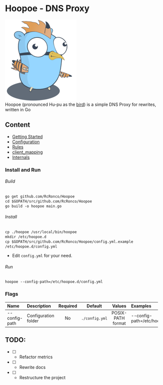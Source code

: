 # Hoopoe - DNS Proxy
![test image size](docs/data/hoopoe-small.png)  
Hoopoe (pronounced Hu-pu as the [bird](https://en.wikipedia.org/wiki/Hoopoe)) is a simple DNS Proxy for rewrites, written in Go

## Content
* [Getting Started](#install-and-run)
* [Configuration](docs/CONFIG.md)
* [Rules](docs/RULES.md)
* [client_mapping](docs/CLIENT_MAPPING.md)
* [Internals](docs/INTERNAL.md)

### Install and Run
###### Build

```shell
go get github.com/RcRonco/Hoopoe
cd $GOPATH/src/github.com/RcRonco/Hoopoe
go build -o hoopoe main.go
```

###### Install

```shell
cp ./hoopoe /usr/local/bin/hoopoe
mkdir /etc/hoopoe.d
cp $GOPATH/src/github.com/RcRonco/Hoopoe/config.yml.example /etc/hoopoe.d/config.yml
```
* Edit ```config.yml``` for your need.

###### Run
```shell
hoopoe --config-path=/etc/hoopoe.d/config.yml
```

### Flags
| Name    | Description    | Required    | Default    | Values | Examples |
|:--|:--|:-:|:-:|:-:|:--|
| --config-path | Configuration folder | No | ```./config.yml``` | POSIX-PATH format | --config-path=/etc/hoopoe.d/config.yml |

## TODO:
* [ ] - Refactor metrics
* [ ] - Rewrite docs
* [ ] - Restructure the project

